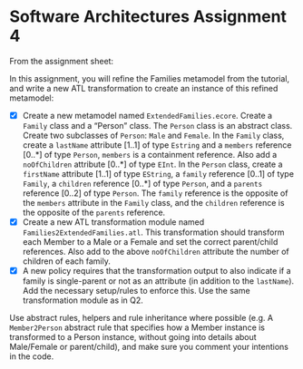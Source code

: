 # Software Architectures Assignment 4
From the assignment sheet:

In this assignment, you will refine the Families metamodel from the tutorial, and write a new ATL transformation to create an instance of this refined metamodel:

- [X] Create a new metamodel named `ExtendedFamilies.ecore`. Create a `Family` class and a “Person” class. The `Person` class is an abstract class. Create two subclasses of `Person`: `Male` and `Female`.
In the `Family` class, create a `lastName` attribute [1..1] of type `Estring` and a `members` reference [0..\*] of type `Person`, `members` is a containment reference. Also add a `noOfChildren` attribute [0..\*] of type `EInt`. In the `Person` class, create a `firstName` attribute [1..1] of type `EString`, a `family` reference [0..1] of type `Family`, a `children` reference [0..*] of type `Person`, and a `parents` reference [0..2] of type `Person`. The `family` reference is the opposite of the `members` attribute in the `Family` class, and the `children` reference is the opposite of the `parents` reference.
- [X] Create a new ATL transformation module named `Families2ExtendedFamilies.atl`. This transformation should transform each Member to a Male or a Female and set the correct parent/child references. Also add to the above `noOfChildren` attribute the number of children of each family.
- [X] A new policy requires that the transformation output to also indicate if a family is single-parent or not as an attribute (in addition to the `lastName`). Add the necessary setup/rules to enforce this. Use the same transformation module as in Q2.

Use abstract rules, helpers and rule inheritance where possible (e.g. A `Member2Person` abstract rule that specifies how a Member instance is transformed to a Person instance, without going into details about Male/Female or parent/child), and make sure you comment your intentions in the code.
